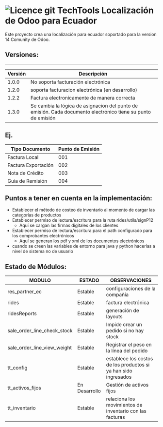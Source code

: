 ![Licence](https://img.shields.io/badge/licence-AGPL--3-blue.svg)
git 
TechTools Localización de Odoo para Ecuador
=================================

Este proyecto crea una localización para ecuador soportado para la version 14 Comunity de Odoo.

Versiones:
-----------------
-----------------
| Versión|Descripción| 
|------|----------|
|1.0.0 |No soporta facturación electrónica
|1.2.0 |soporta facturacion electrónica (en desarrollo)
|1.2.2 |Factura electronicamente de manera correcta
|1.3.0 |Se cambia la lógica de asignacion del punto de emisión. Cada documento electrónico tiene su punto de emisión
Ej.
---

| Tipo Documento|Punto de Emisión| 
|--------|----------|
|Factura Local|001
|Factura Exportación|002
|Nota de Crédito|003
|Guia de Remisión|004  

Puntos a tener en cuenta en la implementación:
---------------------------------------------
 - Establecer el método de costeo de inventario al momento de cargar las categorías de productos
 - Establecer permiso de lectura/escritura para la ruta rides/utils/signP12
    - Aquí se cargan las firmas digitales de los clientes
 - Establecer permiso de lectura/escritura para el path configurado para los comprobantes electrónicos
    - Aquí se generan los pdf y xml de los documentos electrónicos
 - cuando se creen las variables de entorno para java y python hacerlas a nivel de sistema no de usuario 

Estado de Módulos:
-----------------
| MODULO                   | ESTADO    | OBSERVACIONES                           |
|--------------------------|-----------|-----------------------------------------|
| res_partner_ec   | Estable| configuraciones de la compañía
| rides   | Estable| factura electrónica
| ridesReports   | Estable| generación de layouts
| sale_order_line_check_stock   | Estable| Impide crear un pedido si no hay stock
| sale_order_line_view_weight   | Estable| Registrar el peso en la línea del pedido
| tt_config|Estable| establece los costos de los productos si ya han sido ingresados
| tt_activos_fijos| En Desarrollo | Gestión de activos fijos
| tt_inventario| Estable | relaciona los movimientos de inventario con las facturas

